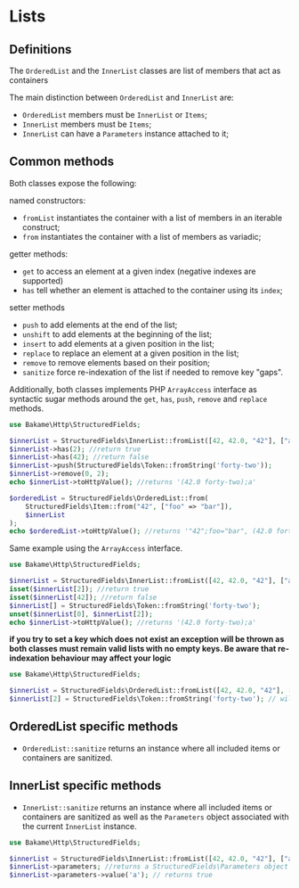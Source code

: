 # Lists

## Definitions

The `OrderedList` and the `InnerList` classes are list of members that act as containers

The main distinction between `OrderedList` and `InnerList` are:

- `OrderedList` members must be `InnerList` or `Items`;
- `InnerList` members must be `Items`;
- `InnerList` can have a `Parameters` instance attached to it;

## Common methods

Both classes expose the following:

named constructors:

- `fromList` instantiates the container with a list of members in an iterable construct;
- `from` instantiates the container with a list of members as variadic;

getter methods:

- `get` to access an element at a given index (negative indexes are supported)
- `has` tell whether an element is attached to the container using its `index`;

setter methods

- `push` to add elements at the end of the list;
- `unshift` to add elements at the beginning of the list;
- `insert` to add elements at a given position in the list;
- `replace` to replace an element at a given position in the list;
- `remove` to remove elements based on their position;
- `sanitize` force re-indexation of the list if needed to remove key "gaps".

Additionally, both classes implements PHP `ArrayAccess` interface as syntactic sugar methods
around the `get`, `has`, `push`, `remove` and `replace` methods.

```php
use Bakame\Http\StructuredFields;

$innerList = StructuredFields\InnerList::fromList([42, 42.0, "42"], ["a" => true]);
$innerList->has(2); //return true
$innerList->has(42); //return false
$innerList->push(StructuredFields\Token::fromString('forty-two'));
$innerList->remove(0, 2);
echo $innerList->toHttpValue(); //returns '(42.0 forty-two);a'

$orderedList = StructuredFields\OrderedList::from(
    StructuredFields\Item::from("42", ["foo" => "bar"]), 
    $innerList
);
echo $orderedList->toHttpValue(); //returns '"42";foo="bar", (42.0 forty-two);a'
```

Same example using the `ArrayAccess` interface.

```php
use Bakame\Http\StructuredFields;

$innerList = StructuredFields\InnerList::fromList([42, 42.0, "42"], ["a" => true]);
isset($innerList[2]); //return true
isset($innerList[42]); //return false
$innerList[] = StructuredFields\Token::fromString('forty-two');
unset($innerList[0], $innerList[2]);
echo $innerList->toHttpValue(); //returns '(42.0 forty-two);a'
```

**if you try to set a key which does not exist an exception will be
thrown as both classes must remain valid lists with no empty
keys. Be aware that re-indexation behaviour may affect
your logic**

```php
use Bakame\Http\StructuredFields;

$innerList = StructuredFields\OrderedList::fromList([42, 42.0, "42"], ["a" => true]);
$innerList[2] = StructuredFields\Token::fromString('forty-two'); // will throw
```

## OrderedList specific methods

- `OrderedList::sanitize` returns an instance where all included items or containers are sanitized.

## InnerList specific methods


- `InnerList::sanitize` returns an instance where all included items or containers are sanitized as well
  as the `Parameters` object associated with the current `InnerList` instance.

```php
use Bakame\Http\StructuredFields;

$innerList = StructuredFields\InnerList::fromList([42, 42.0, "42"], ["a" => true]);
$innerList->parameters; //returns a StructuredFields\Parameters object
$innerList->parameters->value('a'); // returns true
```
